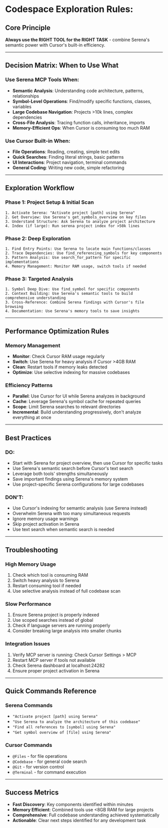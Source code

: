 # Codespace Exploration Rules:

## Core Principle
**Always use the RIGHT TOOL for the RIGHT TASK** - combine Serena's semantic power with Cursor's built-in efficiency.

---

## Decision Matrix: When to Use What

### **Use Serena MCP Tools When:**
- **Semantic Analysis**: Understanding code architecture, patterns, relationships
- **Symbol-Level Operations**: Find/modify specific functions, classes, variables
- **Large Codebase Navigation**: Projects >10k lines, complex dependencies
- **Cross-File Analysis**: Tracing function calls, inheritance, imports
- **Memory-Efficient Ops**: When Cursor is consuming too much RAM

### **Use Cursor Built-in When:**
- **File Operations**: Reading, creating, simple text edits
- **Quick Searches**: Finding literal strings, basic patterns
- **UI Interactions**: Project navigation, terminal commands
- **General Coding**: Writing new code, simple refactoring

---

## Exploration Workflow

### Phase 1: Project Setup & Initial Scan
```
1. Activate Serena: "Activate project [path] using Serena"
2. Get Overview: Use Serena's get_symbols_overview on key files
3. Understand Structure: Ask Serena to analyze project architecture
4. Index (if large): Run serena project index for >50k lines
```

### Phase 2: Deep Exploration  
```
1. Find Entry Points: Use Serena to locate main functions/classes
2. Trace Dependencies: Use find_referencing_symbols for key components
3. Pattern Analysis: Use search_for_pattern for specific implementations
4. Memory Management: Monitor RAM usage, switch tools if needed
```

### Phase 3: Targeted Analysis
```
1. Symbol Deep Dive: Use find_symbol for specific components
2. Context Building: Use Serena's semantic tools to build comprehensive understanding
3. Cross-Reference: Combine Serena findings with Cursor's file browsing
4. Documentation: Use Serena's memory tools to save insights
```

---

## Performance Optimization Rules

### Memory Management
- **Monitor**: Check Cursor RAM usage regularly
- **Switch**: Use Serena for heavy analysis if Cursor >4GB RAM
- **Clean**: Restart tools if memory leaks detected
- **Optimize**: Use selective indexing for massive codebases

### Efficiency Patterns
- **Parallel**: Use Cursor for UI while Serena analyzes in background
- **Cache**: Leverage Serena's symbol cache for repeated queries
- **Scope**: Limit Serena searches to relevant directories
- **Incremental**: Build understanding progressively, don't analyze everything at once

---

## Best Practices

### DO:
- Start with Serena for project overview, then use Cursor for specific tasks
- Use Serena's semantic search before Cursor's text search
- Leverage both tools' strengths simultaneously
- Save important findings using Serena's memory system
- Use project-specific Serena configurations for large codebases

### DON'T:
- Use Cursor's indexing for semantic analysis (use Serena instead)
- Overwhelm Serena with too many simultaneous requests
- Ignore memory usage warnings
- Skip project activation in Serena
- Use text search when semantic search is needed  

---

## Troubleshooting

### High Memory Usage
1. Check which tool is consuming RAM
2. Switch heavy analysis to Serena
3. Restart consuming tool if needed
4. Use selective analysis instead of full codebase scan

### Slow Performance
1. Ensure Serena project is properly indexed
2. Use scoped searches instead of global
3. Check if language servers are running properly
4. Consider breaking large analysis into smaller chunks

### Integration Issues
1. Verify MCP server is running: Check Cursor Settings > MCP
2. Restart MCP server if tools not available
3. Check Serena dashboard at localhost:24282
4. Ensure proper project activation in Serena

---

## Quick Commands Reference

### Serena Commands
- `"Activate project [path] using Serena"`
- `"Use Serena to analyze the architecture of this codebase"`
- `"Find all references to [symbol] using Serena"`
- `"Get symbol overview of [file] using Serena"`

### Cursor Commands  
- `@Files` - for file operations
- `@Codebase` - for general code search
- `@Git` - for version control
- `@Terminal` - for command execution

---

## Success Metrics
- **Fast Discovery**: Key components identified within minutes
- **Memory Efficient**: Combined tools use <8GB RAM for large projects
- **Comprehensive**: Full codebase understanding achieved systematically
- **Actionable**: Clear next steps identified for any development task
